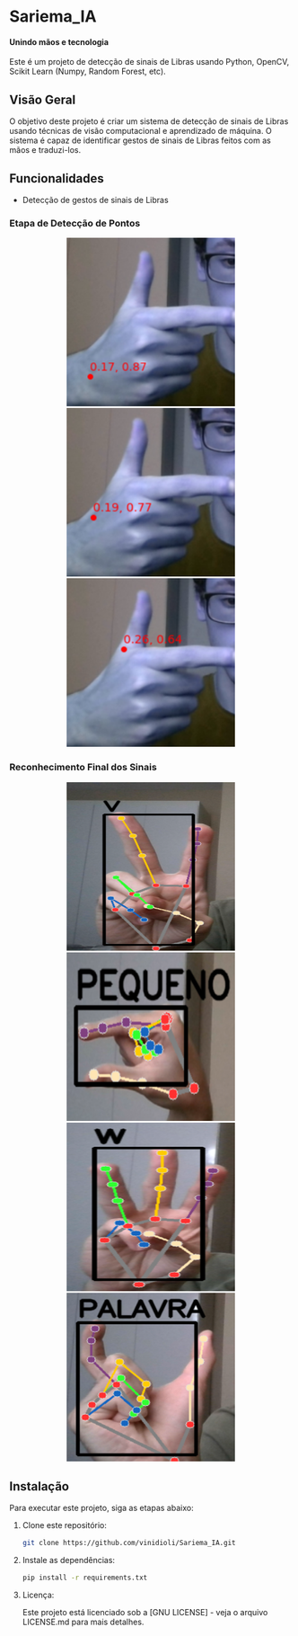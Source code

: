 # Sariema_IA
#### Unindo mãos e tecnologia

Este é um projeto de detecção de sinais de Libras usando Python, OpenCV, Scikit Learn (Numpy, Random Forest, etc).

## Visão Geral

O objetivo deste projeto é criar um sistema de detecção de sinais de Libras usando técnicas de visão computacional e aprendizado de máquina. O sistema é capaz de identificar gestos de sinais de Libras feitos com as mãos e traduzi-los.

## Funcionalidades

- Detecção de gestos de sinais de Libras

<style>
  .centered-img {
    display: block;
    margin: 0 auto;
  }
</style>

### Etapa de Detecção de Pontos

<p align="center">
  <img src="handSighnDetectionMediaPipe/Imagens-README/Deteccao-Pontos-1.png" width="300" height="300">
  <img src="handSighnDetectionMediaPipe/Imagens-README/Deteccao-Pontos-2.png" width="300" height="300">
  <img src="handSighnDetectionMediaPipe/Imagens-README/Deteccao-Pontos-3.png" width="300" height="300">
</p>

### Reconhecimento Final dos Sinais

<p align="center">
  <img src="handSighnDetectionMediaPipe/Imagens-README/Sinal-V.png" width="300" height="300">
  <img src="handSighnDetectionMediaPipe/Imagens-README/Sinal-Pequeno.png" width="300" height="300">
  <img src="handSighnDetectionMediaPipe/Imagens-README/Sinal-W.png" width="300" height="300">
  <img src="handSighnDetectionMediaPipe/Imagens-README/Sinal-Palavra.png" width="300" height="300">
</p>


## Instalação

Para executar este projeto, siga as etapas abaixo:

1. Clone este repositório:

   ```bash
   git clone https://github.com/vinidioli/Sariema_IA.git

2. Instale as dependências:

   ```bash
   pip install -r requirements.txt

3. Licença:

   Este projeto está licenciado sob a [GNU LICENSE] - veja o arquivo LICENSE.md para mais detalhes.


